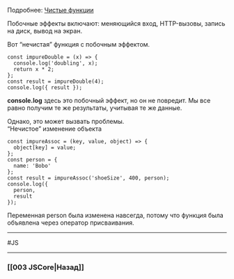 Подробнее: [Чистые функции](https://habr.com/ru/post/437512/)

Побочные эффекты включают: меняющийся вход, HTTP-вызовы, запись на диск, 
вывод на экран.

Вот “нечистая” функция с побочным эффектом.  

```
const impureDouble = (x) => {
  console.log('doubling', x);
  return x * 2;
};
const result = impureDouble(4);
console.log({ result });
```

**console.log** здесь это побочный эффект, но он не повредит. Мы все равно получим те же результаты, учитывая те же данные.  

Однако, это может вызвать проблемы.  
“Нечистое” изменение объекта  

```
const impureAssoc = (key, value, object) => {
  object[key] = value;
};
const person = {
  name: 'Bobo'
};
const result = impureAssoc('shoeSize', 400, person);
console.log({
  person,
  result
});
```

Переменная person была изменена навсегда, потому что функция была объявлена через оператор присваивания.

___
#JS 

___

### [[003 JSCore|Назад]]